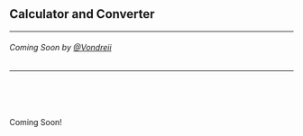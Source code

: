 <div class="parallax" style="height: 350px; background-image: url('../../assets/projects/calculator-converter/calculator.PNG');"></div>
<br>
<div class="writtenContent">

## Calculator and Converter
___

###### Coming Soon by [@Vondreii](https://www.instagram.com/vondreii/?hl=en)
___

<br><br><br><br>
Coming Soon!
<br><br><br><br>

<br><br>

</div>